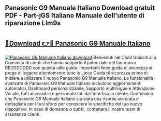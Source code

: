 ## Panasonic G9 Manuale Italiano Download gratuit PDF - Part-jGS Italiano Manuale dell'utente di riparazione Llm9s

# <h2><a href="http://dfelv12.blite.top/?on=Panasonic+G9+Manuale+Italiano">🔗Download 👉🔴 Panasonic G9 Manuale Italiano</a></h2>

[![Panasonic G9 Manuale Italiano download](https://i.imgur.com/lujVjoI.png)](http://dfelv12.blite.top/?on=Panasonic+G9+Manuale+Italiano)
Benvenuti nel Club! Unisciti alla Comunità di utenti che hanno scoperto il potenziale del tuo nuovo REDDDDDDD con questa utile guida. Importanti linee guida di sicurezza si prega di leggere attentamente tutte le Linee Guida di sicurezza prima di iniziare a utilizzare il nuovo Panasonic G9 Manuale Italiano. Le funzionalità avanzate di Panasonic G9 Manuale Italiano includono aggiornamenti automatici, Dashboard personalizzabile, Supporto multilingue e Attivazione Vocale, tutti accessibili e personalizzati dall'interfaccia utente. Confidiamo che Panasonic G9 Manuale Italiano sia stata una risorsa accurata e dettagliata per i tuoi sforzi per conoscere le specifiche del tuo nuovo dispositivo. In caso di domande o dubbi, contattare il nostro team di assistenza clienti.
